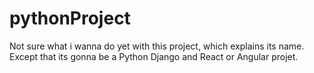 # pythonProject
Not sure what i wanna do yet with this project, which explains its name.
Except that its gonna be a Python Django and React or Angular projet.
